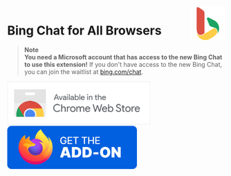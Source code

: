 <img style="vertical-align:middle;" align="right" src="public/icon1024.png" width="80px">

# Bing Chat for All Browsers

> **Note**<br/> **You need a Microsoft account that has access to the new Bing Chat to use this extension!**
> If you don't have access to the new Bing Chat, you can join the waitlist at [bing.com/chat](https://bing.com/chat).

<a href="https://chrome.google.com/webstore/detail/bing-chat-for-all-browser/jofbglonpbndadajbafmmaklbfbkggpo">

<img src="./misc/chrome-download.png" alt="Chrome Web Store" height="100" />
</a>
<a href="https://addons.mozilla.org/en-US/firefox/addon/bing-chat-for-all-browsers/">
<img src="./misc/firefox-download.png" alt="Chrome Web Store" height="100" />
</a>
